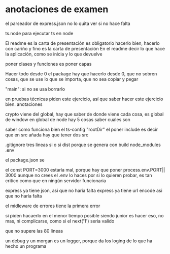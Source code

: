 # anotaciones de examen

el parseador de express.json no lo quita ver si no hace falta 

ts.node para ejecutar ts en node



El readme es la carta de presentación es obligatorio hacerlo bien, hacerlo con cariño y fino es la carta de presentación
En el readme decir lo que hace la aplicación, como se inicia y lo que devuelve

poner clases y funciones es poner capas

Hacer todo desde 0 el package hay que hacerlo desde 0, que no sobren cosas, que se use lo que se importa, que no sea copiar y pegar

"main": si no se usa borrarlo

en pruebas técnicas piden este ejercicio, así que saber hacer este ejercicio bien. anotaciones

crypto viene del global, hay que saber de donde viene cada cosa, es global de window
en global de node hay 5 cosas saber cuales son

saber como funciona bien el ts-config  "rootDir" el poner include es decir que en src añada hay que tener dos src

.gitignore tres lineas si o si
  dist porque se genera con build
  node_modules
  .env

el package.json se

el const PORT=3000 estaría mal, porque hay que poner  process.env.PORT|| 3000 aunque no crees el .env lo haces por si lo quieren probar, es tan critico como que en ningún servidor funcionaria

express ya tiene json, asi que no haría falta express ya tiene url encode asi que no haría falta

el midleware de errores tiene la primera error 

si piden hacaerlo en el menor tiempo posible siendo junior es hacer eso, no mas, ni complicarse, como si el next('1') seria valido 

que no supere las 80 lineas

un debug y un morgan es un logger, porque da los loging de lo que ha hecho un programa



